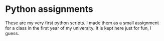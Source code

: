 # Python assignments
These are my very first python scripts. I made them as a small assignment for a class in the first year of my university. It is kept here just for fun, I guess.
